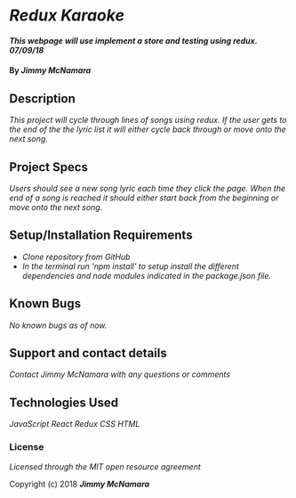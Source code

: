 # _Redux Karaoke_

#### _This webpage will use implement a store and testing using redux.  07/09/18_

#### By _**Jimmy McNamara**_

## Description

_This project will cycle through lines of songs using redux. If the user gets to the end of the the lyric list it will either cycle back through or move onto the next song._

## Project Specs

_Users should see a new song lyric each time they click the page._
_When the end of a song is reached it should either start back from the beginning or move onto the next song._

## Setup/Installation Requirements

* _Clone repository from GitHub_
* _In the terminal run 'npm install' to setup install the different dependencies and node modules indicated in the package.json file._

## Known Bugs

_No known bugs as of now._

## Support and contact details

_Contact Jimmy McNamara with any questions or comments_

## Technologies Used

_JavaScript_
_React_
_Redux_
_CSS_
_HTML_

### License

*Licensed through the MIT open resource agreement*

Copyright (c) 2018 **_Jimmy McNamara_**
